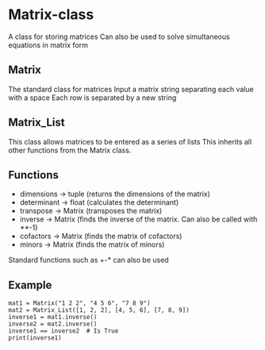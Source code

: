 # Matrix-class
A class for storing matrices
Can also be used to solve simultaneous equations in matrix form

## Matrix
The standard class for matrices
Input a matrix string separating each value with a space
Each row is separated by a new string

## Matrix_List
This class allows matrices to be entered as a series of lists
This inherits all other functions from the Matrix class.

## Functions
- dimensions -> tuple (returns the dimensions of the matrix)
- determinant -> float (calculates the determinant)
- transpose -> Matrix (transposes the matrix)
- inverse -> Matrix (finds the inverse of the matrix. Can also be called with **-1)
- cofactors -> Matrix (finds the matrix of cofactors)
- minors -> Matrix (finds the matrix of minors)

Standard functions such as +-* can also be used

## Example
    mat1 = Matrix("1 2 2", "4 5 6", "7 8 9")
    mat2 = Matrix_List([1, 2, 2], [4, 5, 6], [7, 8, 9])
    inverse1 = mat1.inverse()
    inverse2 = mat2.inverse()
    inverse1 == inverse2  # Is True
    print(inverse1)
